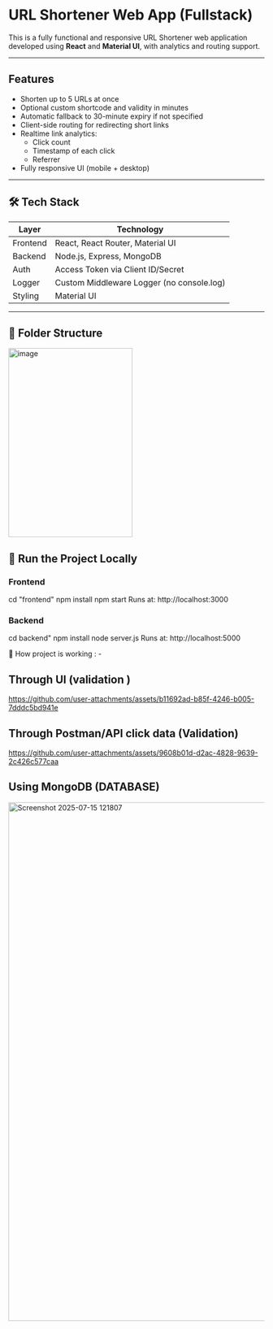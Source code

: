 
# URL Shortener Web App (Fullstack)

This is a fully functional and responsive URL Shortener web application developed using **React** and **Material UI**, with analytics and routing support.

---

##  Features

- Shorten up to 5 URLs at once
- Optional custom shortcode and validity in minutes
- Automatic fallback to 30-minute expiry if not specified
- Client-side routing for redirecting short links
- Realtime link analytics:
  - Click count
  - Timestamp of each click
  - Referrer
- Fully responsive UI (mobile + desktop)

---

## 🛠️ Tech Stack

| Layer     | Technology                         |
|-----------|-------------------------------------|
| Frontend  | React, React Router, Material UI    |
| Backend   | Node.js, Express, MongoDB           |
| Auth      | Access Token via Client ID/Secret   |
| Logger    | Custom Middleware Logger (no console.log) |
| Styling   | Material UI            |

---

## 📂 Folder Structure
<img width="244" height="372" alt="image" src="https://github.com/user-attachments/assets/8f059daf-732c-45a4-81d7-fa7bc8ad3408" />


## 🚀 Run the Project Locally

### Frontend
cd "frontend"
npm install
npm start
Runs at: http://localhost:3000

### Backend
cd backend"
npm install
node server.js
Runs at: http://localhost:5000

📸 How project is working : - 

## Through UI (validation )


https://github.com/user-attachments/assets/b11692ad-b85f-4246-b005-7dddc5bd941e



## Through Postman/API click data (Validation)

https://github.com/user-attachments/assets/9608b01d-d2ac-4828-9639-2c426c577caa



## Using MongoDB (DATABASE)
<img width="1919" height="1021" alt="Screenshot 2025-07-15 121807" src="https://github.com/user-attachments/assets/7ea3aa78-7c13-4ef1-9b2a-b8a2c3a11f04" />

